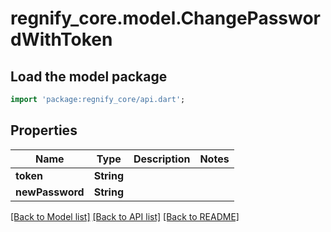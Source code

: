 # regnify_core.model.ChangePasswordWithToken

## Load the model package
```dart
import 'package:regnify_core/api.dart';
```

## Properties
Name | Type | Description | Notes
------------ | ------------- | ------------- | -------------
**token** | **String** |  | 
**newPassword** | **String** |  | 

[[Back to Model list]](../README.md#documentation-for-models) [[Back to API list]](../README.md#documentation-for-api-endpoints) [[Back to README]](../README.md)


